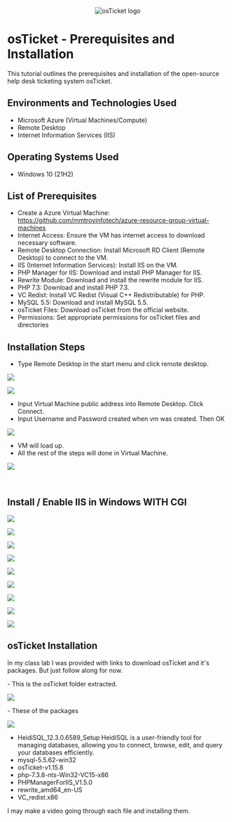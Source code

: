 <p align="center">
<img src="https://i.imgur.com/Clzj7Xs.png" alt="osTicket logo"/>
</p>

<h1>osTicket - Prerequisites and Installation</h1>
This tutorial outlines the prerequisites and installation of the open-source help desk ticketing system osTicket.<br />

<h2>Environments and Technologies Used</h2>

- Microsoft Azure (Virtual Machines/Compute)
- Remote Desktop
- Internet Information Services (IIS)

<h2>Operating Systems Used </h2>

- Windows 10</b> (21H2)

<h2>List of Prerequisites</h2>

- Create a Azure Virtual Machine: https://github.com/mmtroyinfotech/azure-resource-group-virtual-machines
- Internet Access: Ensure the VM has internet access to download necessary software.
- Remote Desktop Connection: Install Microsoft RD Client (Remote Desktop) to connect to the VM.
- IIS (Internet Information Services): Install IIS on the VM.
- PHP Manager for IIS: Download and install PHP Manager for IIS.
- Rewrite Module: Download and install the rewrite module for IIS.
- PHP 7.3: Download and install PHP 7.3.
- VC Redist: Install VC Redist (Visual C++ Redistributable) for PHP.
- MySQL 5.5: Download and install MySQL 5.5.
- osTicket Files: Download osTicket from the official website.
- Permissions: Set appropriate permissions for osTicket files and directories

<h2>Installation Steps</h2>

- Type Remote Desktop in the start menu and click remote desktop.
<p>
<img src="https://imgur.com/GJKCqN8.png"/>
</p>
<p>
<img src="https://imgur.com/byDkS9t.png"/>
</p>

- Input Virtual Machine public address into Remote Desktop. Click Connect.
- Input Username and Password created when vm was created. Then OK
<p>
<img src="https://imgur.com/fuyoNxp.png"/>
</p>

- VM will load up.
- All the rest of the steps will done in Virtual Machine.
<p>
<img src="https://imgur.com/h0YhpCP.png"/>
</p>
<br />

<h2>Install / Enable IIS in Windows WITH CGI</h2>

<p>
<img src="https://imgur.com/xKHzc77.png"/>
</p>
<p>
<img src="https://imgur.com/2uu5UM4.png"/>
</p>
<p>
<img src="https://imgur.com/9n15mwQ.png"/>
</p>
<p>
<img src="https://imgur.com/C5ztdWN.png"/>
</p>
<p>
<img src="https://imgur.com/SQoayij.png"/>
</p>
<p>
<img src="https://imgur.com/3KklzpS.png"/>
</p>
<p>
<img src="https://imgur.com/QuDN4oC.png"/>
</p>
<p>
<img src="https://imgur.com/3OLQaHv.png"/>
</p>
<p>
<img src="https://imgur.com/yuJPjbr.png"/>
</p>

<h2>osTicket Installation</h2>

<p>
In my class lab I was provided with links to download osTicket and it's packages. But just follow along for now.
</p>
- This is the osTicket folder extracted.
<p>
<img src="https://imgur.com/Eg4rkvq.png"/>
</p>
- These of the packages
<p>
<img src="https://imgur.com/Pm41j62.png"/>
</p>

- HeidiSQL_12.3.0.6589_Setup
  HeidiSQL is a user-friendly tool for managing databases, allowing you to connect, browse, edit, and      query your databases efficiently.
- mysql-5.5.62-win32
- osTicket-v1.15.8
- php-7.3.8-nts-Win32-VC15-x86
- PHPManagerForIIS_V1.5.0
- rewrite_amd64_en-US
- VC_redist.x86
  
<p>
I may make a video going through each file and installing them.
</p>
<br />


<br />

